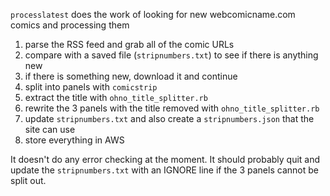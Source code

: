 `processlatest` does the work of looking for new webcomicname.com comics and processing them

1. parse the RSS feed and grab all of the comic URLs
2. compare with a saved file (`stripnumbers.txt`) to see if there is anything new
3. if there is something new, download it and continue
4. split into panels with `comicstrip`
5. extract the title with `ohno_title_splitter.rb`
6. rewrite the 3 panels with the title removed with `ohno_title_splitter.rb`
7. update `stripnumbers.txt` and also create a `stripnumbers.json` that the site can use
8. store everything in AWS

It doesn't do any error checking at the moment. It should probably quit and update the `stripnumbers.txt` with an IGNORE line if the 3 panels cannot be split out.
